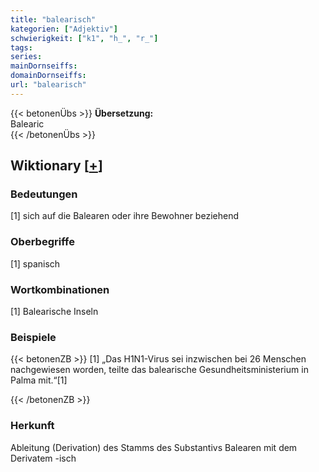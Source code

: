 ```yaml
---
title: "balearisch"
kategorien: ["Adjektiv"]
schwierigkeit: ["k1", "h_", "r_"]
tags:
series:
mainDornseiffs:
domainDornseiffs:
url: "balearisch"
---
```


{{< betonenÜbs >}}
**Übersetzung:**  
Balearic  
{{< /betonenÜbs >}}

## Wiktionary [[+](https://de.wiktionary.org/wiki/balearisch)]

### Bedeutungen
[1] sich auf die Balearen oder ihre Bewohner beziehend  

### Oberbegriffe
[1] spanisch  

### Wortkombinationen
[1] Balearische Inseln  

### Beispiele
{{< betonenZB >}}
[1] „Das H1N1-Virus sei inzwischen bei 26 Menschen nachgewiesen worden, teilte das balearische Gesundheitsministerium in Palma mit.“[1]  

{{< /betonenZB >}}
### Herkunft
Ableitung (Derivation) des Stamms des Substantivs Balearen mit dem Derivatem -isch  


